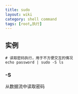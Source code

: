```yaml
---
title: sudo
layout: wiki
category: shell command
tags: [root,执行]
---
```


## 实例

~~~
# 读取密码执行，用于不方便交互的情况
echo password | sudo -S ls
~~~

### -S

从数据流中读取密码
